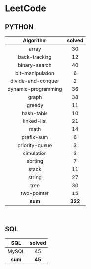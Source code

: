 # LeetCode
## PYTHON
|    Algorithm    | solved |
| :-------------: | :----: |
|array|30|
|back-tracking|12|
|binary-search|40|
|bit-manipulation|6|
|divide-and-conquer|2|
|dynamic-programming|36|
|graph|38|
|greedy|11|
|hash-table|10|
|linked-list|21|
|math|14|
|prefix-sum|6|
|priority-queue|3|
|simulation|3|
|sorting|7|
|stack|11|
|string|27|
|tree|30|
|two-pointer|15|
| **sum** | **322**|

<br>

 ## SQL
|    SQL    | solved |
| :-------------: | :----: |
|    MySQL    |45|
| **sum** | **45**|

